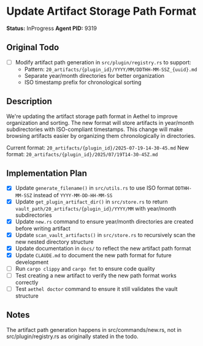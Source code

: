 # Update Artifact Storage Path Format

**Status:** InProgress
**Agent PID:** 9319

## Original Todo

- [ ] Modify artifact path generation in `src/plugin/registry.rs` to support:
  - Pattern: `20_artifacts/{plugin_id}/YYYY/MM/DDTHH-MM-SSZ_{uuid}.md`
  - Separate year/month directories for better organization
  - ISO timestamp prefix for chronological sorting

## Description

We're updating the artifact storage path format in Aethel to improve organization and sorting. The new format will store artifacts in year/month subdirectories with ISO-compliant timestamps. This change will make browsing artifacts easier by organizing them chronologically in directories.

Current format: `20_artifacts/{plugin_id}/2025-07-19-14-30-45.md`
New format: `20_artifacts/{plugin_id}/2025/07/19T14-30-45Z.md`

## Implementation Plan

- [x] Update `generate_filename()` in `src/utils.rs` to use ISO format `DDTHH-MM-SSZ` instead of `YYYY-MM-DD-HH-MM-SS`
- [x] Update `get_plugin_artifact_dir()` in `src/store.rs` to return `vault_path/20_artifacts/{plugin_id}/YYYY/MM` with year/month subdirectories
- [x] Update `new.rs` command to ensure year/month directories are created before writing artifact
- [x] Update `scan_vault_artifacts()` in `src/store.rs` to recursively scan the new nested directory structure
- [x] Update documentation in `docs/` to reflect the new artifact path format
- [x] Update `CLAUDE.md` to document the new path format for future development
- [ ] Run `cargo clippy` and `cargo fmt` to ensure code quality
- [ ] Test creating a new artifact to verify the new path format works correctly
- [ ] Test `aethel doctor` command to ensure it still validates the vault structure

## Notes

The artifact path generation happens in src/commands/new.rs, not in src/plugin/registry.rs as originally stated in the todo.